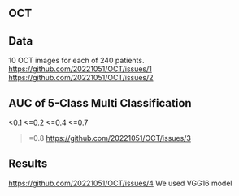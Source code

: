 ## OCT

## Data
10 OCT images for each of 240 patients.
https://github.com/20221051/OCT/issues/1
<https://github.com/20221051/OCT/issues/2>

## AUC of 5-Class Multi Classification
<0.1
<=0.2
<=0.4
<=0.7
>=0.8
<https://github.com/20221051/OCT/issues/3>

## Results
<https://github.com/20221051/OCT/issues/4>
We used VGG16 model
